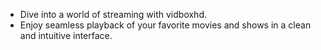 - Dive into a world of streaming with vidboxhd. 
- Enjoy seamless playback of your favorite movies and shows in a clean and intuitive interface.

<!---
vidboxhd/vidboxhd is a ✨ special ✨ repository because its `README.md` (this file) appears on your GitHub profile.
You can click the Preview link to take a look at your changes.
--->
